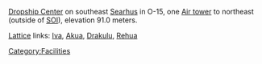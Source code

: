 [Dropship Center](Dropship_Center.md "wikilink") on southeast
[Searhus](Searhus.md "wikilink") in O-15, one [Air
tower](Air_tower.md "wikilink") to northeast (outside of
[SOI](SOI.md "wikilink")), elevation 91.0 meters.

[Lattice](Lattice.md "wikilink") links: [Iva](Iva.md "wikilink"),
[Akua](Akua.md "wikilink"), [Drakulu](Drakulu.md "wikilink"),
[Rehua](Rehua.md "wikilink")

[Category:Facilities](Category:Facilities.md "wikilink")
